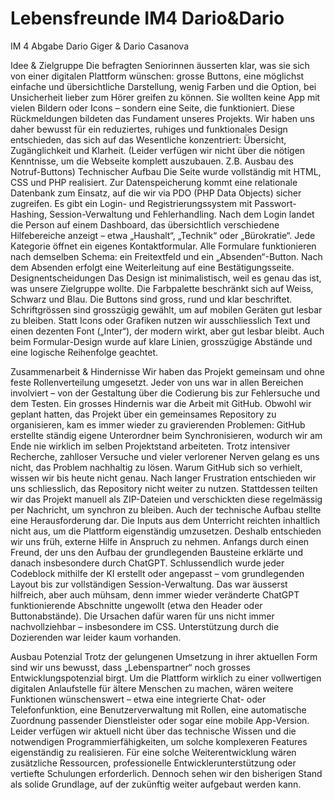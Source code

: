 # Lebensfreunde IM4 Dario&Dario
IM 4 Abgabe Dario Giger & Dario Casanova

Idee & Zielgruppe
Die befragten Seniorinnen äusserten klar, was sie sich von einer digitalen Plattform wünschen: grosse Buttons, eine möglichst einfache und übersichtliche Darstellung, wenig Farben und die Option, bei Unsicherheit lieber zum Hörer greifen zu können. Sie wollten keine App mit vielen Bildern oder Icons – sondern eine Seite, die funktioniert. Diese Rückmeldungen bildeten das Fundament unseres Projekts. Wir haben uns daher bewusst für ein reduziertes, ruhiges und funktionales Design entschieden, das sich auf das Wesentliche konzentriert: Übersicht, Zugänglichkeit und Klarheit. (Leider verfügen wir nicht über die nötigen Kenntnisse, um die Webseite komplett auszubauen. Z.B. Ausbau des Notruf-Buttons)
Technischer Aufbau
Die Seite wurde vollständig mit HTML, CSS und PHP realisiert. Zur Datenspeicherung kommt eine relationale Datenbank zum Einsatz, auf die wir via PDO (PHP Data Objects) sicher zugreifen. Es gibt ein Login- und Registrierungssystem mit Passwort-Hashing, Session-Verwaltung und Fehlerhandling. Nach dem Login landet die Person auf einem Dashboard, das übersichtlich verschiedene Hilfebereiche anzeigt – etwa „Haushalt“, „Technik“ oder „Bürokratie“. Jede Kategorie öffnet ein eigenes Kontaktformular. Alle Formulare funktionieren nach demselben Schema: ein Freitextfeld und ein „Absenden“-Button. Nach dem Absenden erfolgt eine Weiterleitung auf eine Bestätigungsseite.
Designentscheidungen
Das Design ist minimalistisch, weil es genau das ist, was unsere Zielgruppe wollte. Die Farbpalette beschränkt sich auf Weiss, Schwarz und Blau. Die Buttons sind gross, rund und klar beschriftet. Schriftgrössen sind grosszügig gewählt, um auf mobilen Geräten gut lesbar zu bleiben. Statt Icons oder Grafiken nutzen wir ausschliesslich Text und einen dezenten Font („Inter“), der modern wirkt, aber gut lesbar bleibt. Auch beim Formular-Design wurde auf klare Linien, grosszügige Abstände und eine logische Reihenfolge geachtet.

Zusammenarbeit & Hindernisse
Wir haben das Projekt gemeinsam und ohne feste Rollenverteilung umgesetzt. Jeder von uns war in allen Bereichen involviert – von der Gestaltung über die Codierung bis zur Fehlersuche und dem Testen.
Ein grosses Hindernis war die Arbeit mit GitHub. Obwohl wir geplant hatten, das Projekt über ein gemeinsames Repository zu organisieren, kam es immer wieder zu gravierenden Problemen: GitHub erstellte ständig eigene Unterordner beim Synchronisieren, wodurch wir am Ende nie wirklich im selben Projektstand arbeiteten. Trotz intensiver Recherche, zahlloser Versuche und vieler verlorener Nerven gelang es uns nicht, das Problem nachhaltig zu lösen. Warum GitHub sich so verhielt, wissen wir bis heute nicht genau. Nach langer Frustration entschieden wir uns schliesslich, das Repository nicht weiter zu nutzen. Stattdessen teilten wir das Projekt manuell als ZIP-Dateien und verschickten diese regelmässig per Nachricht, um synchron zu bleiben.
Auch der technische Aufbau stellte eine Herausforderung dar. Die Inputs aus dem Unterricht reichten inhaltlich nicht aus, um die Plattform eigenständig umzusetzen. Deshalb entschieden wir uns früh, externe Hilfe in Anspruch zu nehmen. Anfangs durch einen Freund, der uns den Aufbau der grundlegenden Bausteine erklärte und danach insbesondere durch ChatGPT. Schlussendlich wurde jeder Codeblock mithilfe der KI erstellt oder angepasst – vom grundlegenden Layout bis zur vollständigen Session-Verwaltung. Das war äusserst hilfreich, aber auch mühsam, denn immer wieder veränderte ChatGPT funktionierende Abschnitte ungewollt (etwa den Header oder Buttonabstände). Die Ursachen dafür waren für uns nicht immer nachvollziehbar – insbesondere im CSS. Unterstützung durch die Dozierenden war leider kaum vorhanden.

Ausbau Potenzial 
Trotz der gelungenen Umsetzung in ihrer aktuellen Form sind wir uns bewusst, dass „Lebenspartner“ noch grosses Entwicklungspotenzial birgt. Um die Plattform wirklich zu einer vollwertigen digitalen Anlaufstelle für ältere Menschen zu machen, wären weitere Funktionen wünschenswert – etwa eine integrierte Chat- oder Telefonfunktion, eine Benutzerverwaltung mit Rollen, eine automatische Zuordnung passender Dienstleister oder sogar eine mobile App-Version. Leider verfügen wir aktuell nicht über das technische Wissen und die notwendigen Programmierfähigkeiten, um solche komplexeren Features eigenständig zu realisieren. Für eine solche Weiterentwicklung wären zusätzliche Ressourcen, professionelle Entwicklerunterstützung oder vertiefte Schulungen erforderlich. Dennoch sehen wir den bisherigen Stand als solide Grundlage, auf der zukünftig weiter aufgebaut werden kann.